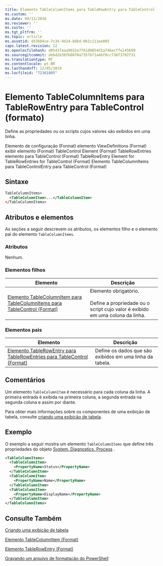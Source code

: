 ```yaml
---
title: Elemento TableColumnItems para TableRowEntry para TableControl (Format) | Microsoft Docs
ms.custom: ''
ms.date: 09/13/2016
ms.reviewer: ''
ms.suite: ''
ms.tgt_pltfrm: ''
ms.topic: article
ms.assetid: d43684ce-7c3d-4d14-8dbd-061c111ee805
caps.latest.revision: 12
ms.openlocfilehash: d05437aaa9652e7f81d0854d1a746acffe145699
ms.sourcegitcommit: debd2b38fb8070a7357bf1a4bf9cc736f3702f31
ms.translationtype: MT
ms.contentlocale: pt-BR
ms.lasthandoff: 12/05/2019
ms.locfileid: "72361805"
---
```

# <a name="tablecolumnitems-element-for-tablerowentry-for-tablecontrol-format"></a>Elemento TableColumnItems para TableRowEntry para TableControl (formato)

Define as propriedades ou os scripts cujos valores são exibidos em uma linha.

Elemento de configuração (Format) elemento ViewDefinitions (Format) exibir elemento (Format) TableControl Element (Format) TableRowEntries elemento para TableControl (Format) TableRowEntry Element for TableRowEntries for TableControl (Format) Elemento TableColumnItems para TableControlEntry para TableControl (Format)

## <a name="syntax"></a>Sintaxe

```xml
TableColumnItems>
  <TableColumnItem>...</TableColumnItem>
</TableColumnItems>
```

## <a name="attributes-and-elements"></a>Atributos e elementos

As seções a seguir descrevem os atributos, os elementos filho e o elemento pai do elemento `TableColumnItems`.

### <a name="attributes"></a>Atributos

Nenhum.

### <a name="child-elements"></a>Elementos filhos

|Elemento|Descrição|
|-------------|-----------------|
|[Elemento TableColumnItem para TableColumnItems para TableControl (Format)](./tablecolumnitem-element-for-tablecolumnitems-for-tablecontrol-format.md)|Elemento obrigatório.<br /><br /> Define a propriedade ou o script cujo valor é exibido em uma coluna da linha.|

### <a name="parent-elements"></a>Elementos pais

|Elemento|Descrição|
|-------------|-----------------|
|[Elemento TableRowEntry para TableRowEntries para TableControl (Format)](./tablerowentry-element-for-tablerowentries-for-tablecontrol-format.md)|Define os dados que são exibidos em uma linha da tabela.|

## <a name="remarks"></a>Comentários

Um elemento `TableColumnItem` é necessário para cada coluna da linha. A primeira entrada é exibida na primeira coluna, a segunda entrada na segunda coluna e assim por diante.

Para obter mais informações sobre os componentes de uma exibição de tabela, consulte [criando uma exibição de tabela](./creating-a-table-view.md).

## <a name="example"></a>Exemplo

O exemplo a seguir mostra um elemento `TableColumnItems` que define três propriedades do objeto [System. Diagnostics. Process](/dotnet/api/System.Diagnostics.Process) .

```xml
<TableColumnItems>
  <TableColumnItem>
    <PropertyName>Status</PropertyName>
  </TableColumnItem>
  <TableColumnItem>
    <PropertyName>Name</PropertyName>
  </TableColumnItem>
  <TableColumnItem>
    <PropertyName>DisplayName</PropertyName>
  </TableColumnItem>
</TableColumnItems>

```

## <a name="see-also"></a>Consulte Também

[Criando uma exibição de tabela](./creating-a-table-view.md)

[Elemento TableColumnItem (Format)](./tablecolumnitem-element-for-tablecolumnitems-for-tablecontrol-format.md)

[Elemento TableRowEntry (Format)](./tablerowentry-element-for-tablerowentries-for-tablecontrol-format.md)

[Gravando um arquivo de formatação do PowerShell](./writing-a-powershell-formatting-file.md)
